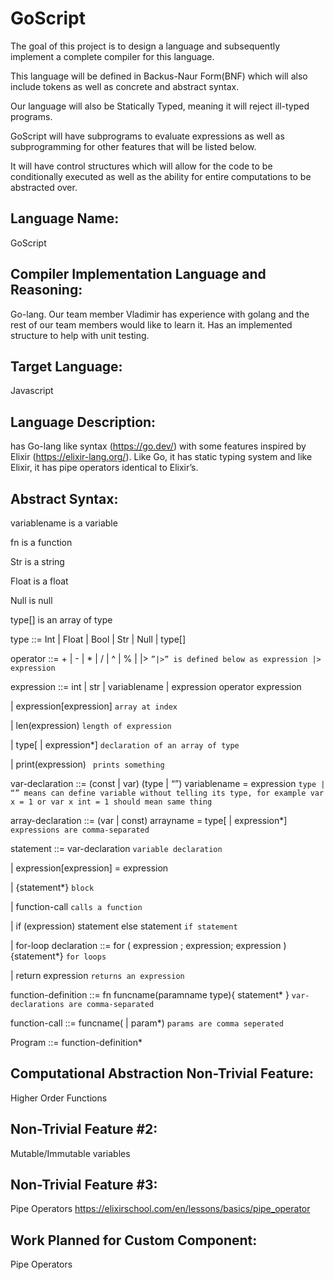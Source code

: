 # GoScript
The goal of this project is to design a language and subsequently implement a complete compiler for this language.

This language will be defined in Backus-Naur Form(BNF) which will also include tokens as well as concrete and abstract syntax.

Our language will also be Statically Typed, meaning it will reject ill-typed programs.

GoScript will have subprograms to evaluate expressions as well as subprogramming for other features that will be listed below.

It will have control structures which will allow for the code to be conditionally executed as well as the ability for entire computations to be abstracted over.

## Language Name: 
GoScript

## Compiler Implementation Language and Reasoning: 
Go-lang. Our team member Vladimir has experience with golang and the rest of our team members would like to learn it. Has an implemented structure to help with unit testing.

## Target Language: 
Javascript

## Language Description:  
has Go-lang like syntax (https://go.dev/) with some features inspired by Elixir (https://elixir-lang.org/). Like Go, it has static typing system and like Elixir, it has pipe operators identical to Elixir’s.

## Abstract Syntax: 
variablename is a variable

fn is a function

Str is a string

Float is a float

Null is null

type[] is an array of type

type ::= Int | Float | Bool | Str | Null | type[]

operator ::= + | - | * | / | ^ | % | |>  `”|>” is defined below as expression |> expression`

expression ::= int | str | variablename  | expression operator expression

| expression[expression]  `array at index`

| len(expression) `length of expression`

| type[ | expression*] `declaration of an array of type`

| print(expression) ` prints something`

var-declaration ::= (const | var) (type | “”) variablename = expression `type | “” means can define variable without telling its type, for example var x = 1 or var x int = 1 should mean same thing`

array-declaration ::= (var | const) arrayname = type[ | expression*] `expressions are comma-separated`

statement ::= var-declaration `variable declaration`

| expression[expression] = expression 

| {statement*} `block`

| function-call `calls a function`

| if (expression) statement else statement `if statement`

| for-loop declaration ::= for ( expression ; expression; expression ) {statement*} `for loops`

| return expression `returns an expression`

function-definition ::= fn funcname(paramname type){ statement* } `var-declarations are comma-separated`

function-call ::= funcname( | param*) `params are comma seperated`

Program ::= function-definition*

## Computational Abstraction Non-Trivial Feature: 
Higher Order Functions

## Non-Trivial Feature #2: 
 Mutable/Immutable variables

## Non-Trivial Feature #3: 
Pipe Operators
https://elixirschool.com/en/lessons/basics/pipe_operator 

## Work Planned for Custom Component:  
Pipe Operators
